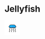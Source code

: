 # Jellyfish

![alt text](https://github.com/mmunson2/Jellyfish/blob/master/Jelly.png "Logo Title Text 1")

